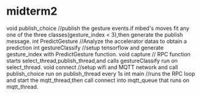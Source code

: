 # midterm2
void publish_choice //publish the gesture events.if mbed's moves fit any one of the three classes(gesture_index < 3),then generate the publish message.
int PredictGesture  //Analyze the accelerator datas to obtain a prediction
int gestureClassify //setup tensorflow and generate gesture_index with PredictGesture function.
void capture        // RPC function starts select_thread,publish_thread,and calls gestureClassify run on select_thread.
void connect        //setup wifi and MQTT network and call publish_choice run on publish_thread every 1s
int main            //runs the RPC loop and start the mqtt_thread,then call connect into mqtt_queue that runs on mqtt_thread.
